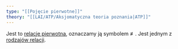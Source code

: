 ```yaml
---
type: "[[Pojęcie pierwotne]]"
theory: "[[LAI/ATP/Aksjomatyczna teoria poznania|ATP]]"
---
```

Jest to [relacje pierwotna](Relacje%20pierwotne.md), oznaczamy ją symbolem $\not\equiv$.
Jest jednym z [rodzajów relacji](Rodzaj%20relacji.md).